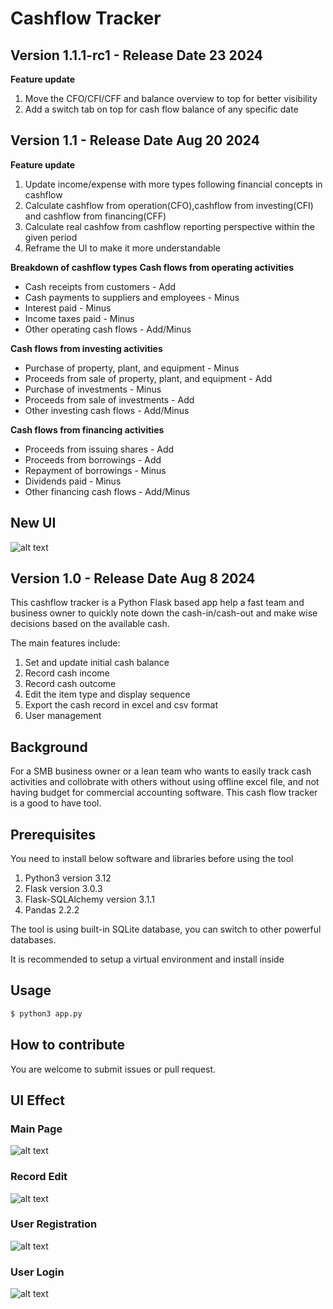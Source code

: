 # Cashflow Tracker

## Version 1.1.1-rc1 - Release Date 23 2024
**Feature update**
1. Move the CFO/CFI/CFF and balance overview to top for better visibility
2. Add a switch tab on top for cash flow balance of any specific date


## Version 1.1 - Release Date Aug 20 2024
**Feature update**
1. Update income/expense with more types following financial concepts in cashflow
2. Calculate cashflow from operation(CFO),cashflow from investing(CFI) and cashflow from financing(CFF)
3. Calculate real cashfow from cashflow reporting perspective within the given period
4. Reframe the UI to make it more understandable

**Breakdown of cashflow types**
**Cash flows from operating activities**
* Cash receipts from customers - Add
* Cash payments to suppliers and employees - Minus
* Interest paid - Minus
* Income taxes paid - Minus
* Other operating cash flows - Add/Minus

**Cash flows from investing activities**
* Purchase of property, plant, and equipment - Minus
* Proceeds from sale of property, plant, and equipment - Add
* Purchase of investments - Minus
* Proceeds from sale of investments - Add
* Other investing cash flows - Add/Minus

**Cash flows from financing activities**
* Proceeds from issuing shares - Add
* Proceeds from borrowings - Add
* Repayment of borrowings - Minus
* Dividends paid - Minus
* Other financing cash flows - Add/Minus

## New UI
![alt text](UI-v1.1.png)

## Version 1.0 - Release Date Aug 8 2024
This cashflow tracker is a Python Flask based app help a fast team and business owner to quickly note down the cash-in/cash-out and make wise decisions based on the available cash. 

The main features include:
1. Set and update initial cash balance
2. Record cash income
3. Record cash outcome
4. Edit the item type and display sequence
5. Export the cash record in excel and csv format
6. User management

## Background
For a SMB business owner or a lean team who wants to easily track cash activities and collobrate with others without using offline excel file, and not having budget for commercial accounting software. This cash flow tracker is a good to have tool. 

## Prerequisites
You need to install below software and libraries before using the tool
1. Python3 version 3.12
2. Flask version 3.0.3
3. Flask-SQLAlchemy version 3.1.1
4. Pandas 2.2.2

The tool is using built-in SQLite database, you can switch to other powerful databases.

It is recommended to setup a virtual environment and install inside

## Usage
```sh
$ python3 app.py
```

## How to contribute
You are welcome to submit issues or pull request.

## UI Effect
### Main Page
![alt text](UI.png)
### Record Edit
![alt text](UI-Edit.png)
### User Registration
![alt text](UI-Register.png)
### User Login
![alt text](UI-Login.png)
